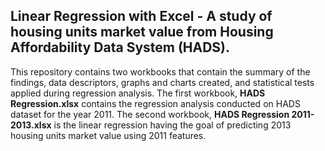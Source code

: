## Linear Regression with Excel - A study of housing units market value from **Housing Affordability Data System (HADS)**.
This repository contains two workbooks that contain the summary of the findings, data descriptors, graphs and charts created, and statistical tests applied during regression analysis. 
The first workbook, **HADS Regression.xlsx** contains the regression analysis conducted on HADS dataset for the year 2011. The second workbook, **HADS Regression 2011-2013.xlsx**
is the linear regression having the goal of predicting 2013 housing units market value using 2011 features.
